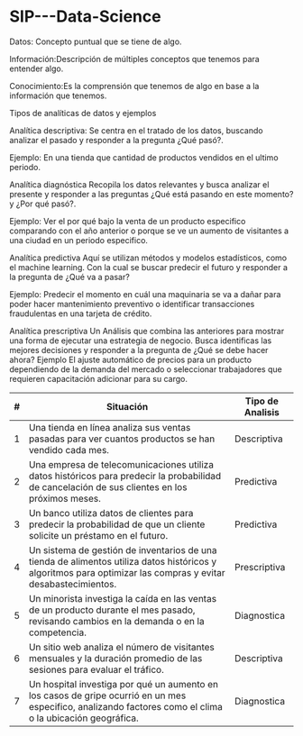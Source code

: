 # SIP---Data-Science

Datos: Concepto puntual que se tiene de algo.

Información:Descripción de múltiples conceptos que tenemos para entender algo.

Conocimiento:Es la comprensión que tenemos de algo en base a la información que tenemos.




Tipos de analíticas de datos y ejemplos

Analítica descriptiva: Se centra en el tratado de los datos, buscando analizar el pasado y responder a la pregunta
¿Qué pasó?.

Ejemplo: En una tienda que cantidad de productos vendidos en el ultimo periodo.

Analítica diagnóstica
Recopila los datos relevantes y busca analizar el presente y responder a las preguntas 
¿Qué está pasando en este momento? y ¿Por qué pasó?.

Ejemplo: Ver el por qué bajo la venta de un producto especifico comparando con el año anterior o porque se ve un aumento de visitantes a una ciudad en un periodo especifico.

Analítica predictiva
Aquí se utilizan métodos y modelos estadísticos, como el machine learning. Con la cual se buscar predecir el futuro y responder a la pregunta de ¿Qué va a pasar?

Ejemplo: Predecir el momento en cuál una maquinaria se va a dañar para poder hacer mantenimiento preventivo
o identificar transacciones fraudulentas en una tarjeta de crédito.

Analítica prescriptiva
Un Análisis que combina las anteriores para mostrar una forma de ejecutar una estrategia de negocio. Busca identificas las mejores decisiones y responder a la pregunta de ¿Qué se debe hacer ahora? 
Ejemplo
El ajuste automático de precios para un producto dependiendo de la demanda del mercado o seleccionar trabajadores que requieren capacitación adicionar para su cargo.

| # | Situación | Tipo de Analisis
| --- | --- | --- |
| 1 | Una tienda en línea analiza sus ventas pasadas para ver cuantos productos se han vendido cada mes. | Descriptiva |
| 2 | Una empresa de telecomunicaciones utiliza datos históricos para predecir la probabilidad de cancelación de sus clientes en los próximos meses. | Predictiva |
| 3 | Un banco utiliza datos de clientes para predecir la probabilidad de que un cliente solicite un préstamo en el futuro. | Predictiva |
| 4 | Un sistema de gestión de inventarios de una tienda de alimentos utiliza datos históricos y algoritmos para optimizar las compras y evitar desabastecimientos. | Prescriptiva |
| 5 | Un minorista investiga la caída en las ventas de un producto durante el mes pasado, revisando cambios en la demanda o en la competencia. | Diagnostica |
| 6 | Un sitio web analiza el número de visitantes mensuales y la duración promedio de las sesiones para evaluar el tráfico. | Descriptiva |
| 7 | Un hospital investiga por qué un aumento en los casos de gripe ocurrió en un mes especifico, analizando factores como el clima o la ubicación geográfica. | Diagnostica |

